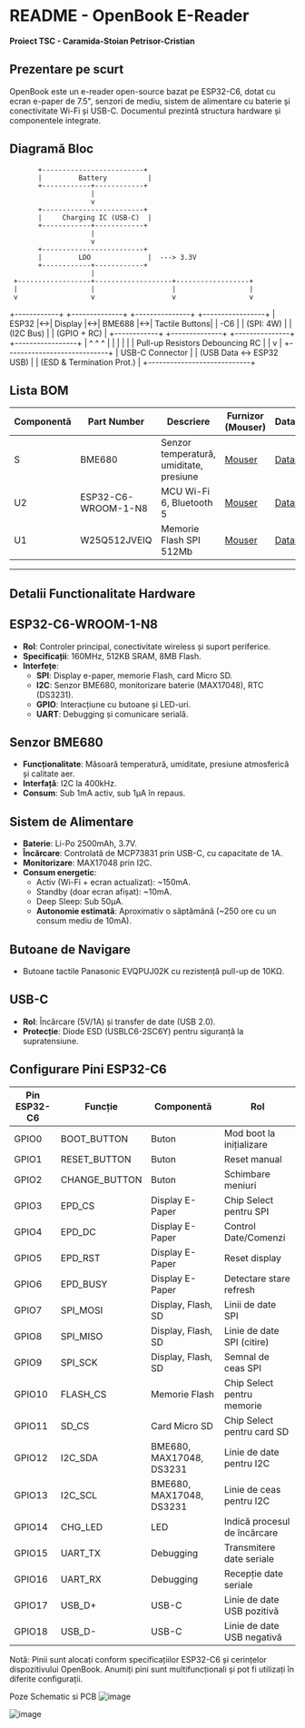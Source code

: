 # README - OpenBook E-Reader

**Proiect TSC - Caramida-Stoian Petrisor-Cristian**

## Prezentare pe scurt

OpenBook este un e-reader open-source bazat pe ESP32-C6, dotat cu ecran e-paper de 7.5", senzori de mediu, sistem de alimentare cu baterie și conectivitate Wi-Fi și USB-C. Documentul prezintă structura hardware și componentele integrate.

## Diagramă Bloc


           +-------------------------+
           |         Battery          |
           +------------+------------+
                        |
                        v
           +-------------------------+
           |     Charging IC (USB-C)  |
           +------------+------------+
                        |
                        v
           +-------------------------+
           |         LDO              |  ---> 3.3V
           +------------+------------+
                        |
     +------------------+-------------------+------------------+
     |                  |                   |                  |
     v                  v                   v                  v
+------------+   +--------------+   +---------------+   +-----------------+
|   ESP32    |<->|    Display   |<->|    BME688     |<->|  Tactile Buttons|
|    -C6     |   |   (SPI: 4W)   |   |   (I2C Bus)   |   |   (GPIO + RC)   |
+------------+   +--------------+   +---------------+   +-----------------+
     |                  ^                    ^                    ^
     |                  |                    |                    |
     |                  |              Pull-up Resistors     Debouncing RC
     |                  |
     v                  |
+----------------------------+
|      USB-C Connector       |
| (USB Data ↔ ESP32 USB)     |
| (ESD & Termination Prot.)  |
+----------------------------+


## Lista BOM

| **Componentă**       | **Part Number**               | **Descriere**                          | **Furnizor (Mouser)**                                                               | **Datasheet**                                                                                 |
|----------------------|------------------------------|----------------------------------------|------------------------------------------------------------------------------------|----------------------------------------------------------------------------------------------|
| S                    | BME680                        | Senzor temperatură, umiditate, presiune | [Mouser](https://eu.mouser.com/ProductDetail/Bosch-Sensortec/BME680)               | [Datasheet](https://www.bosch-sensortec.com/media/boschsensortec/downloads/datasheets/bst-bme680-ds001.pdf) |
| U2                   | ESP32-C6-WROOM-1-N8           | MCU Wi-Fi 6, Bluetooth 5               | [Mouser](https://eu.mouser.com/ProductDetail/Espressif-Systems/ESP32-C6-WROOM-1-N8) | [Datasheet](https://www.espressif.com/sites/default/files/documentation/esp32-c6-wroom-1_datasheet_en.pdf) |
| U1                   | W25Q512JVEIQ                  | Memorie Flash SPI 512Mb               | [Mouser](https://eu.mouser.com/ProductDetail/Winbond/W25Q512JVEIQ)                 | [Datasheet](https://www.winbond.com/resource-files/W25Q512JV%20RevD%2004082020.pdf)              |


---

## Detalii Functionalitate Hardware

## ESP32-C6-WROOM-1-N8

- **Rol**: Controler principal, conectivitate wireless și suport periferice.
- **Specificații**: 160MHz, 512KB SRAM, 8MB Flash.
- **Interfețe**:
  - **SPI**: Display e-paper, memorie Flash, card Micro SD.
  - **I2C**: Senzor BME680, monitorizare baterie (MAX17048), RTC (DS3231).
  - **GPIO**: Interacțiune cu butoane și LED-uri.
  - **UART**: Debugging și comunicare serială.

## Senzor BME680

- **Funcționalitate**: Măsoară temperatură, umiditate, presiune atmosferică și calitate aer.
- **Interfață**: I2C la 400kHz.
- **Consum**: Sub 1mA activ, sub 1µA în repaus.

## Sistem de Alimentare

- **Baterie**: Li-Po 2500mAh, 3.7V.
- **Încărcare**: Controlată de MCP73831 prin USB-C, cu capacitate de 1A.
- **Monitorizare**: MAX17048 prin I2C.
- **Consum energetic**:
  - Activ (Wi-Fi + ecran actualizat): ~150mA.
  - Standby (doar ecran afișat): ~10mA.
  - Deep Sleep: Sub 50µA.
  - **Autonomie estimată**: Aproximativ o săptămână (~250 ore cu un consum mediu de 10mA).

## Butoane de Navigare

- Butoane tactile Panasonic EVQPUJ02K cu rezistență pull-up de 10KΩ.

## USB-C

- **Rol**: Încărcare (5V/1A) și transfer de date (USB 2.0).
- **Protecție**: Diode ESD (USBLC6-2SC6Y) pentru siguranță la supratensiune.


## Configurare Pini ESP32-C6

| **Pin ESP32-C6** | **Funcție**         | **Componentă**         | **Rol**                                    |
|------------------|--------------------|------------------------|--------------------------------------------|
| GPIO0           | BOOT_BUTTON        | Buton                  | Mod boot la inițializare                   |
| GPIO1           | RESET_BUTTON       | Buton                  | Reset manual                               |
| GPIO2           | CHANGE_BUTTON      | Buton                  | Schimbare meniuri                          |
| GPIO3           | EPD_CS             | Display E-Paper        | Chip Select pentru SPI                     |
| GPIO4           | EPD_DC             | Display E-Paper        | Control Date/Comenzi                       |
| GPIO5           | EPD_RST            | Display E-Paper        | Reset display                              |
| GPIO6           | EPD_BUSY           | Display E-Paper        | Detectare stare refresh                    |
| GPIO7           | SPI_MOSI           | Display, Flash, SD     | Linii de date SPI                          |
| GPIO8           | SPI_MISO           | Display, Flash, SD     | Linie de date SPI (citire)                 |
| GPIO9           | SPI_SCK            | Display, Flash, SD     | Semnal de ceas SPI                         |
| GPIO10          | FLASH_CS           | Memorie Flash          | Chip Select pentru memorie                 |
| GPIO11          | SD_CS              | Card Micro SD          | Chip Select pentru card SD                 |
| GPIO12          | I2C_SDA            | BME680, MAX17048, DS3231 | Linie de date pentru I2C                   |
| GPIO13          | I2C_SCL            | BME680, MAX17048, DS3231 | Linie de ceas pentru I2C                   |
| GPIO14          | CHG_LED            | LED                    | Indică procesul de încărcare               |
| GPIO15          | UART_TX            | Debugging              | Transmitere date seriale                    |
| GPIO16          | UART_RX            | Debugging              | Recepție date seriale                       |
| GPIO17          | USB_D+             | USB-C                  | Linie de date USB pozitivă                  |
| GPIO18          | USB_D-             | USB-C                  | Linie de date USB negativă                  |

Notă: Pinii sunt alocați conform specificațiilor ESP32-C6 și cerințelor dispozitivului OpenBook. Anumiți pini sunt multifuncționali și pot fi utilizați în diferite configurații.

Poze Schematic si PCB 
![image](https://github.com/user-attachments/assets/ed25abf7-a51e-4dfd-a840-12502b461524)

![image](https://github.com/user-attachments/assets/caa4158d-671f-46da-a4ef-23ea2c122729)


